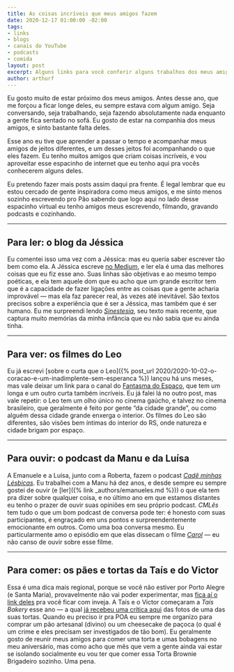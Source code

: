 ```yaml
---
title: As coisas incríveis que meus amigos fazem
date: 2020-12-17 01:00:00 -02:00
tags:
- links
- blogs
- canais do YouTube
- podcasts
- comida
layout: post
excerpt: Alguns links para você conferir alguns trabalhos dos meus amigos.
author: arthurf
---
```


Eu gosto muito de estar próximo dos meus amigos. Antes desse ano, que me forçou a ficar longe deles, eu sempre estava com algum amigo. Seja conversando, seja trabalhando, seja fazendo absolutamente nada enquanto a gente fica sentado no sofá. Eu gosto de estar na companhia dos meus amigos, e sinto bastante falta deles.

Esse ano eu tive que aprender a passar o tempo e acompanhar meus amigos de jeitos diferentes, e um desses jeitos foi acompanhando o que eles fazem. Eu tenho muitos amigos que criam coisas incríveis, e vou aproveitar esse espacinho de internet que eu tenho aqui pra vocês conhecerem alguns deles.

Eu pretendo fazer mais posts assim daqui pra frente. É legal lembrar que eu estou cercado de gente inspiradora como meus amigos, e me sinto menos sozinho escrevendo pro Pão sabendo que logo aqui no lado desse espacinho virtual eu tenho amigos meus escrevendo, filmando, gravando podcasts e cozinhando.

***

## Para ler: o blog da Jéssica

Eu comentei isso uma vez com a Jéssica: mas eu queria saber escrever tão bem como ela. A Jéssica escreve [no Medium](https://medium.com/@jessicabrandelero), e ler ela é uma das melhores coisas que eu fiz esse ano. Suas linhas são objetivas e ao mesmo tempo poéticas, e ela tem aquele dom que eu acho que um grande escritor tem que é a capacidade de fazer ligações entre as coisas que a gente acharia improvável — mas ela faz parecer real, às vezes até inevitável. São textos precisos sobre a experiência que é ser a Jéssica, mas também que é ser humano. Eu me surpreendi lendo [*Sinestesia*](https://medium.com/@jessicabrandelero/sinestesia-c98111ec7edf), seu texto mais recente, que captura muito memórias da minha infância que eu não sabia que eu ainda tinha.

***

## Para ver: os filmes do Leo

Eu já escrevi [sobre o curta que o Leo]({% post_url 2020/2020-10-02-o-coracao-e-um-inadimplente-sem-esperanca %}) lançou há uns meses, mas vale deixar um link para o canal do [Fantasma do Espaço](https://www.youtube.com/channel/UC9lnpAbMRTK29Ax30PftbWg), que tem um longa e um outro curta também incríveis. Eu já falei lá no outro post, mas vale repetir: o Leo tem um olho único no cinema gaúcho, e talvez no cinema brasileiro, que geralmente é feito por gente “da cidade grande”, ou como alguém dessa cidade grande enxerga o interior. Os filmes do Leo são diferentes, são visões bem íntimas do interior do RS, onde natureza e cidade brigam por espaço.

***

## Para ouvir: o podcast da Manu e da Luísa

A Emanuele e a Luisa, junto com a Roberta, fazem o podcast *[Cadê minhas Lésbicas](https://open.spotify.com/show/7u5k22Rj8gpvFG2iCY7KQ5)*. Eu trabalhei com a Manu há dez anos, e desde sempre eu sempre gostei de ouvir (e [ler]({% link _authors/emanueles.md %})) o que ela tem pra dizer sobre qualquer coisa, e no último ano em que estamos distantes eu tenho o prazer de ouvir suas opiniões em seu próprio podcast. *CMLês* tem tudo o que um bom podcast de conversa pode ter: é honesto com suas participantes, é engraçado em uns pontos e surpreendentemente emocionante em outros. Como uma boa conversa mesmo. Eu particularmente amo o episódio em que elas dissecam o filme *[Carol](https://open.spotify.com/episode/6hmNYmWjGjJQ8pqjdHUzAw?si=L5qPkX95QfupEml_aky-_g)* — eu não canso de ouvir sobre esse filme.

***

## Para comer: os pães e tortas da Taís e do Victor

Essa é uma dica mais regional, porque se você não estiver por Porto Alegre (e Santa Maria), provavelmente não vai poder experimentar, mas [fica aí o link deles](https://www.instagram.com/tais.bakery/) pra você ficar com inveja. A Taís e o Victor começaram a *Taís Bakery* esse ano — a qual [já recebeu uma crítica aqui](2020-07-16-torta-brownie-brigadeiro) das fotos de uma das suas tortas. Quando eu preciso ir pra POA eu sempre me organizo para comprar um pão artesanal (divino) ou um cheesecake de paçoca (o qual é um crime e eles precisam ser investigados de tão bom). Eu geralmente gosto de reunir meus amigos para comer uma torta e umas bobagens no meu aniversário, mas como acho que mês que vem a gente ainda vai estar se isolando socialmente eu vou ter que comer essa Torta Brownie Brigadeiro sozinho. Uma pena.
